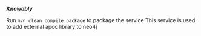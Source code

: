 ***********Knowably***********

Run ```mvn clean compile package``` to package the service
This service is used to add external apoc library to neo4j